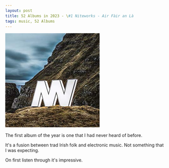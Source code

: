 ```yaml
---
layout: post 
title: 52 Albums in 2023 - \#1 Niteworks - Air Fàir an Là
tags: music, 52 Albums
---
```


![Niteworks](images/Albums-2023/Niteworks.jpg)

The first album of the year is one that I had never heard of before.

It's a fusion between trad Irish folk and electronic music. Not something that I was expecting.

On first listen through it's impressive. 